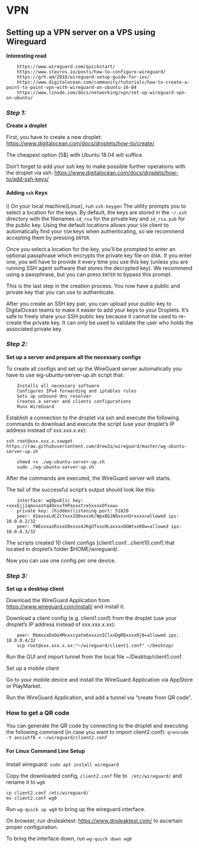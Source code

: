 # VPN
## Setting up a VPN server on a VPS using Wireguard

**Interesting read**
```
    https://www.wireguard.com/quickstart/
    https://www.stavros.io/posts/how-to-configure-wireguard/
    https://grh.am/2018/wireguard-setup-guide-for-ios/
    https://www.digitalocean.com/community/tutorials/how-to-create-a-point-to-point-vpn-with-wireguard-on-ubuntu-16-04
    https://www.linode.com/docs/networking/vpn/set-up-wireguard-vpn-on-ubuntu/
 ```
### *Step 1:*
**Create a droplet**

First, you have to create a new droplet: https://www.digitalocean.com/docs/droplets/how-to/create/

The cheapest option (5$) with Ubuntu 18.04 will suffice.

Don’t forget to add your ssh key to make possible further operations with the droplet via ssh: https://www.digitalocean.com/docs/droplets/how-to/add-ssh-keys/
#### Adding `ssh` Keys
  i)  On your local machine(Linux), run `ssh-keygen`
The utility prompts you to select a location for the keys. By default, the keys are stored in the `~/.ssh` directory with the filenames `id_rsa` for the private key and `id_rsa.pub` for the public key. Using the default locations allows your `SSH` client to automatically find your `SSH` keys when authenticating, so we recommend accepting them by pressing `ENTER`.

Once you select a location for the key, you’ll be prompted to enter an optional passphrase which encrypts the private key file on disk.
If you enter one, you will have to provide it every time you use this key (unless you are running SSH agent software that stores the decrypted key). We recommend using a passphrase, but you can press `ENTER` to bypass this prompt.

This is the last step in the creation process. You now have a public and private key that you can use to authenticate.

After you create an SSH key pair, you can upload your public key to DigitalOcean teams to make it easier to add your keys to your Droplets. It’s safe to freely share your SSH public key because it cannot be used to re-create the private key. It can only be used to validate the user who holds the associated private key.

### *Step 2:*
**Set up a server and prepare all the necessary configs**

To create all configs and set up the WireGuard server automatically you have to use wg-ubuntu-server-up.sh script that:
```
    Installs all necessary software
    Configures IPv4 forwarding and iptables rules
    Sets up unbound dns resolver
    Creates a server and clients configurations
    Runs WireGuard
```
Establish a connection to the droplet via ssh and execute the following commands to download and execute the script (use your droplet’s IP address instead of xxx.xxx.x.xx):

`ssh root@xxx.xxx.x.xxwget https://raw.githubusercontent.com/drew2a/wireguard/master/wg-ubuntu-server-up.sh`
```
    chmod +x ./wg-ubuntu-server-up.sh
    sudo ./wg-ubuntu-server-up.sh`
```
After the commands are executed, the WireGuard server will starts.

The tail of the successful script’s output should look like this:
```
    interface: wg0public key: +xxxEjj1qmxxxotq4OxxxfHPaxxxtre5xxxxOfxxw=
    private key: (hidden)listening port: 51820
    peer: d1exxxLdCZcYxxxIQ0xxxxK/Wpx8G1N8xxvnUrxxxx=allowed ips: 10.0.0.2/32
    peer: fWExxxazRxxxUOxxxx4JKgUTxxo9LaxxxxOGWtxxK0w=allowed ips: 10.0.0.3/32
```
The scripts created 10 client configs [client1.conf…client10.conf] that located in droplet’s folder $HOME/wireguard/.

Now you can use one config per one device.

### *Step 3:*
**Set up a desktop client**

Download the WireGuard Application from https://www.wireguard.com/install/ and install it.

Download a client config (e.g. client1.conf) from the droplet (use your droplet’s IP address instead of xxx.xxx.x.xx):
```
    peer: RbmxxxDxOoXMxxxcyate6xxxinIClxxDgRDxxxx0j0=allowed ips: 10.0.0.4/32
    scp root@xxx.xxx.x.xx:"~/wireguard/client1.conf" ~/Desktop/
```
Run the GUI and import tunnel from the local file ~/Desktop/client1.conf.

Set up a mobile client

Go to your mobile device and install the WireGuard Application via AppStore or PlayMarket.

Run the WireGuard Application, and add a tunnel via “create from QR code”.

### How to get a QR code

You can generate the QR code by connecting to the droplet and executing the following command (in case you want to import client2.conf):
     `qrencode -t ansiutf8 < ~/wireguard/client2.conf`

#### **For Linux Command Line Setup**

Install wireguard: `sudo apt install wireguard`

Copy the downloaded config, `client2.conf` file to ` /etc/wireguard/` and rename it to `wg0`
```
cp client2.conf /etc/wireguard/
mv client2.conf wg0
```
Run `wg-quick up wg0` to bring up the wireguard interface.

On browser, run dnsleaktest: https://www.dnsleaktest.com/ to ascertain proper configuration.

To bring the interface down, run `wg-quick down wg0`


